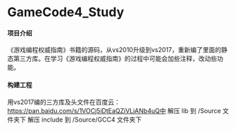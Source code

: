 # GameCode4_Study

#### 项目介绍
《游戏编程权威指南》书籍的源码，从vs2010升级到vs2017，重新编了里面的静态第三方库。在学习《游戏编程权威指南》的过程中可能会加些注释，改动些功能。

#### 构建工程
用vs2017编的三方库及头文件在百度云：https://pan.baidu.com/s/1VOCj5iDtEaQZiVLjANb4uQ中
解压 lib 到 /Source 文件夹下
解压 include 到 /Source/GCC4 文件夹下
